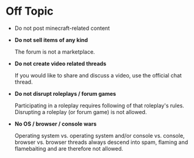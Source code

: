 # Off Topic

* Do not post minecraft-related content

* __Do not sell items of any kind__

    The forum is not a marketplace.
    
* __Do not create video related threads__

    If you would like to share and discuss a video, use the official chat thread.
    
* __Do not disrupt roleplays / forum games__

    Participating in a roleplay requires following of that roleplay's rules.
    Disrupting a roleplay (or forum game) is not allowed.
    
* __No OS / browser / console wars__

    Operating system vs. operating system and/or console vs. console, browser 
    vs. browser threads always descend into spam, flaming and flamebaiting and are therefore not allowed.